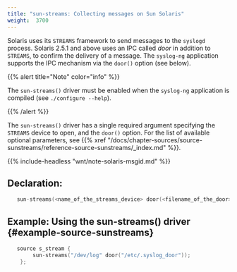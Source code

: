 ```yaml
---
title: "sun-streams: Collecting messages on Sun Solaris"
weight:  3700
---
```

<!-- DISCLAIMER: This file is based on the syslog-ng Open Source Edition documentation https://github.com/balabit/syslog-ng-ose-guides/commit/2f4a52ee61d1ea9ad27cb4f3168b95408fddfdf2 and is used under the terms of The syslog-ng Open Source Edition Documentation License. The file has been modified by Axoflow. -->

Solaris uses its `STREAMS` framework to send messages to the `syslogd` process. Solaris 2.5.1 and above uses an IPC called *door* in addition to `STREAMS`, to confirm the delivery of a message. The `syslog-ng` application supports the IPC mechanism via the `door()` option (see below).

{{% alert title="Note" color="info" %}}

The `sun-streams()` driver must be enabled when the `syslog-ng` application is compiled (see `./configure --help`).

{{% /alert %}}

The `sun-streams()` driver has a single required argument specifying the `STREAMS` device to open, and the `door()` option. For the list of available optional parameters, see {{% xref "/docs/chapter-sources/source-sunstreams/reference-source-sunstreams/_index.md" %}}.

{{% include-headless "wnt/note-solaris-msgid.md" %}}


## Declaration:

```c
   sun-streams(<name_of_the_streams_device> door(<filename_of_the_door>));
```



## Example: Using the sun-streams() driver {#example-source-sunstreams}

```c
   source s_stream {
        sun-streams("/dev/log" door("/etc/.syslog_door"));
    };
```

